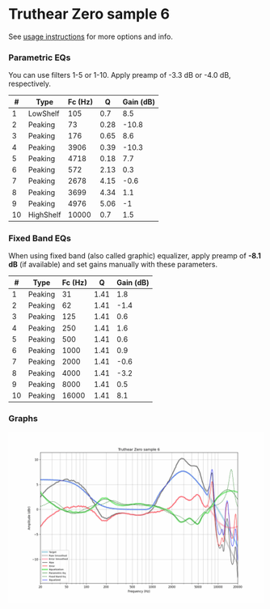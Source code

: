 # Truthear Zero sample 6
See [usage instructions](https://github.com/jaakkopasanen/AutoEq#usage) for more options and info.

### Parametric EQs
You can use filters 1-5 or 1-10. Apply preamp of -3.3 dB or -4.0 dB, respectively.

|   # | Type      |   Fc (Hz) |    Q |   Gain (dB) |
|-----|-----------|-----------|------|-------------|
|   1 | LowShelf  |       105 | 0.7  |         8.5 |
|   2 | Peaking   |        73 | 0.28 |       -10.8 |
|   3 | Peaking   |       176 | 0.65 |         8.6 |
|   4 | Peaking   |      3906 | 0.39 |       -10.3 |
|   5 | Peaking   |      4718 | 0.18 |         7.7 |
|   6 | Peaking   |       572 | 2.13 |         0.3 |
|   7 | Peaking   |      2678 | 4.15 |        -0.6 |
|   8 | Peaking   |      3699 | 4.34 |         1.1 |
|   9 | Peaking   |      4976 | 5.06 |        -1   |
|  10 | HighShelf |     10000 | 0.7  |         1.5 |

### Fixed Band EQs
When using fixed band (also called graphic) equalizer, apply preamp of **-8.1 dB** (if available) and set gains manually with these parameters.

|   # | Type    |   Fc (Hz) |    Q |   Gain (dB) |
|-----|---------|-----------|------|-------------|
|   1 | Peaking |        31 | 1.41 |         1.8 |
|   2 | Peaking |        62 | 1.41 |        -1.4 |
|   3 | Peaking |       125 | 1.41 |         0.6 |
|   4 | Peaking |       250 | 1.41 |         1.6 |
|   5 | Peaking |       500 | 1.41 |         0.6 |
|   6 | Peaking |      1000 | 1.41 |         0.9 |
|   7 | Peaking |      2000 | 1.41 |        -0.6 |
|   8 | Peaking |      4000 | 1.41 |        -3.2 |
|   9 | Peaking |      8000 | 1.41 |         0.5 |
|  10 | Peaking |     16000 | 1.41 |         8.1 |

### Graphs
![](./Truthear%20Zero%20sample%206.png)
